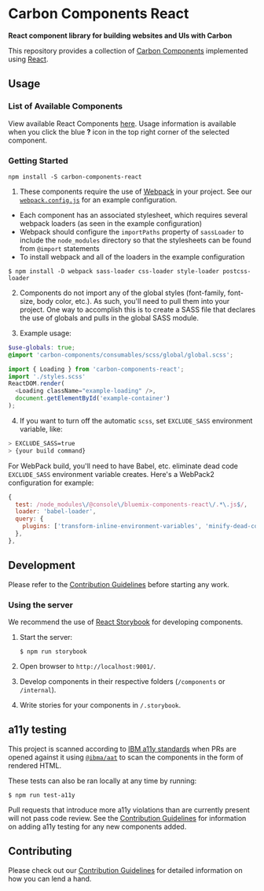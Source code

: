 # Carbon Components React

**React component library for building websites and UIs with Carbon**

This repository provides a collection of [Carbon Components](https://github.com/carbon-design-system/carbon-components) implemented using [React](https://facebook.github.io/react/).

## Usage

### List of Available Components

View available React Components [here](https://react.carbondesignsystem.com). Usage information is available when you click the blue **?** icon in the top right corner of the selected component.

### Getting Started

```
npm install -S carbon-components-react
```

1. These components require the use of [Webpack](http://webpack.github.io/docs/tutorials/getting-started/) in your project. See our [`webpack.config.js`](/.storybook/webpack.config.js) for an example configuration.
  * Each component has an associated stylesheet, which requires several webpack loaders (as seen in the example configuration)
  * Webpack should configure the `importPaths` property of `sassLoader` to include the `node_modules` directory so that the stylesheets can be found from `@import` statements
  * To install webpack and all of the loaders in the example configuration
  ```
  $ npm install -D webpack sass-loader css-loader style-loader postcss-loader
  ```

2. Components do not import any of the global styles (font-family, font-size, body color, etc.). As such, you'll need to pull them into your project. One way to accomplish this is to create a SASS file that declares the use of globals and pulls in the global SASS module.

3. Example usage:

  ```scss
  $use-globals: true;
  @import 'carbon-components/consumables/scss/global/global.scss';
  ```

  ```javascript
  import { Loading } from 'carbon-components-react';
  import './styles.scss'
  ReactDOM.render(
    <Loading className="example-loading" />,
    document.getElementById('example-container')
  );
  ```

4. If you want to turn off the automatic `scss`, set `EXCLUDE_SASS` environment variable, like:

```sh
> EXCLUDE_SASS=true
> {your build command}
```

For WebPack build, you'll need to have Babel, etc. eliminate dead code `EXCLUDE_SASS` environment variable creates. Here's a WebPack2 configuration for example:

  ```javascript
  {
    test: /node_modules\/@console\/bluemix-components-react\/.*\.js$/,
    loader: 'babel-loader',
    query: {
      plugins: ['transform-inline-environment-variables', 'minify-dead-code-elimination'],
    },
  },
  ```

## Development

Please refer to the [Contribution Guidelines](CONTRIBUTING.md) before starting any work.

### Using the server

We recommend the use of [React Storybook](https://github.com/storybooks/react-storybook) for developing components.

1. Start the server:

	```
	$ npm run storybook
	```

2. Open browser to `http://localhost:9001/`.

3. Develop components in their respective folders (`/components` or `/internal`).

4. Write stories for your components in `/.storybook`.

## a11y testing

This project is scanned according to [IBM a11y standards](https://w3-connections.ibm.com/wikis/home?lang=en-us#!/wiki/Wa7b684534a33_4971_b961_4529f9ad4a2e/page/CI%20162%20compliance%20information) when PRs are opened against it using [`@ibma/aat`](https://github.ibm.com/IBMa/Tools-Auto-Node/blob/master/src/README.md) to scan the components in the form of rendered HTML.

These tests can also be ran locally at any time by running:

  ```
  $ npm run test-a11y
  ```

Pull requests that introduce more a11y violations than are currently present will not pass code review.  See the [Contribution Guidelines](CONTRIBUTING.md) for information on adding a11y testing for any new components added.

## Contributing

Please check out our [Contribution Guidelines](CONTRIBUTING.md) for detailed information on how you can lend a hand.